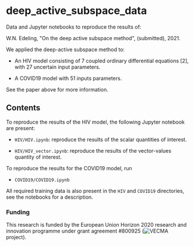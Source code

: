 # deep_active_subspace_data
Data and Jupyter notebooks to reproduce the results of:

W.N. Edeling, "On the deep active subspace method", (submitted), 2021.

We applied the deep-active subspace method to:

* An HIV model consisting of 7 coupled ordinary differential equations [2], with 27 uncertain input parameters.

* A COVID19 model with 51 inputs parameters.

See the paper above for more information.

## Contents

To reproduce the results of the HIV model, the following Jupyter notebook are present:

* `HIV/HIV.ipynb`: reproduce the results of the scalar quantities of interest.

* `HIV/HIV_vector.ipynb`: reproduce the results of the vector-values quantity of interest.

To reproduce the results for the COVID19 model, run

* `COVID19/COVID19.ipynb`

All required training data is also present in the `HIV` and `COVID19` directories, see the notebooks for a description.

### Funding

This research is funded by the European Union Horizon 2020 research and innovation programme under grant agreement \#800925 (![VECMA](www.vecma.eu) project).
